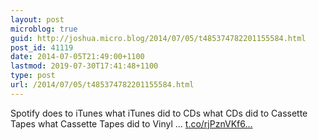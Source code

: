 ```yaml
---
layout: post
microblog: true
guid: http://joshua.micro.blog/2014/07/05/t485374782201155584.html
post_id: 41119
date: 2014-07-05T21:49:00+1100
lastmod: 2019-07-30T17:41:48+1100
type: post
url: /2014/07/05/t485374782201155584.html
---
```

Spotify does to iTunes what iTunes did to CDs what CDs did to Cassette Tapes what Cassette Tapes did to Vinyl ... [t.co/rjPznVKf6...](http://t.co/rjPznVKf62)
